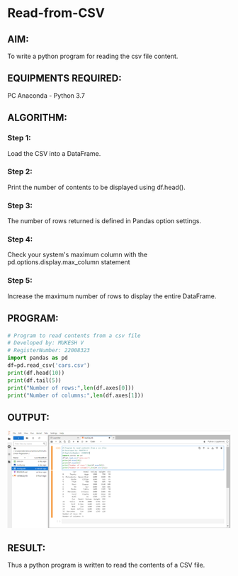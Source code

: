 # Read-from-CSV

## AIM:
To write a python program for reading the csv file content.
## EQUIPMENTS REQUIRED:
PC Anaconda - Python 3.7
## ALGORITHM:
### Step 1:
Load the CSV into a DataFrame.

### Step 2:
Print the number of contents to be displayed using df.head().

### Step 3:
The number of rows returned is defined in Pandas option settings.

### Step 4:
Check your system's maximum column with the pd.options.display.max_column statement

### Step 5:
Increase the maximum number of rows to display the entire DataFrame.

## PROGRAM:
``` python 
# Program to read contents from a csv file
# Developed by: MUKESH V
# RegisterNumber: 22008323
import pandas as pd
df=pd.read_csv('cars.csv')
print(df.head(10))
print(df.tail(5))
print("Number of rows:",len(df.axes[0]))
print("Number of columns:",len(df.axes[1]))
```

## OUTPUT:
![r](./read.png)

## RESULT:
Thus a python program is written to read the contents of a CSV file.
